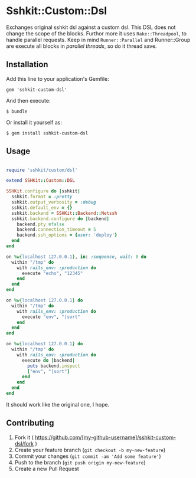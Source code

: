 # Sshkit::Custom::Dsl

Exchanges original sshkit dsl against a custom dsl. This DSL does not change the scope of the blocks.
Furthor more it uses `Rake::Threadpool`, to handle parallel requests. Keep in mind `Runner::Parallel` 
 and Runner::Group are execute all blocks in *parallel threads*, so do it thread save.

## Installation

Add this line to your application's Gemfile:

    gem 'sshkit-custom-dsl'

And then execute:

    $ bundle

Or install it yourself as:

    $ gem install sshkit-custom-dsl

## Usage

```ruby

require 'sshkit/custom/dsl'

extend SSHKit::Custom::DSL

SSHKit.configure do |sshkit|
  sshkit.format = :pretty
  sshkit.output_verbosity = :debug
  sshkit.default_env = {}
  sshkit.backend = SSHKit::Backend::Netssh
  sshkit.backend.configure do |backend|
    backend.pty =false
    backend.connection_timeout = 5
    backend.ssh_options = {user: 'deploy'}
  end
end

on %w{localhost 127.0.0.1}, in: :sequence, wait: 0 do
  within "/tmp" do
    with rails_env: :production do
      execute "echo", "12345"
    end
  end
end

on %w{localhost 127.0.0.1} do
  within "/tmp" do
    with rails_env: :production do
      execute "env", "|sort"
    end
  end
end

on %w{localhost 127.0.0.1} do
  within "/tmp" do
    with rails_env: :production do
      execute do |backend|
        puts backend.inspect
        ["env", "|sort"]
      end
    end
  end
end

```

It should work like the original one, I hope.

## Contributing

1. Fork it ( https://github.com/[my-github-username]/sshkit-custom-dsl/fork )
2. Create your feature branch (`git checkout -b my-new-feature`)
3. Commit your changes (`git commit -am 'Add some feature'`)
4. Push to the branch (`git push origin my-new-feature`)
5. Create a new Pull Request
